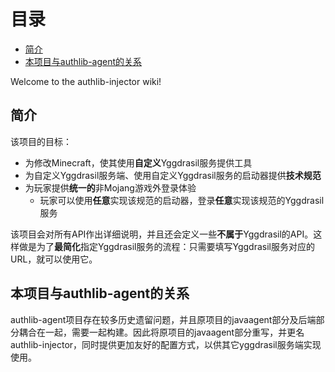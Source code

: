 <!-- START doctoc generated TOC please keep comment here to allow auto update -->
<!-- DON'T EDIT THIS SECTION, INSTEAD RE-RUN doctoc TO UPDATE -->
目录
=================

- [简介](#%E7%AE%80%E4%BB%8B)
- [本项目与authlib-agent的关系](#%E6%9C%AC%E9%A1%B9%E7%9B%AE%E4%B8%8Eauthlib-agent%E7%9A%84%E5%85%B3%E7%B3%BB)

<!-- END doctoc generated TOC please keep comment here to allow auto update -->

Welcome to the authlib-injector wiki!

## 简介
该项目的目标：
 * 为修改Minecraft，使其使用**自定义**Yggdrasil服务提供工具
 * 为自定义Yggdrasil服务端、使用自定义Yggdrasil服务的启动器提供**技术规范**
 * 为玩家提供**统一的**非Mojang游戏外登录体验
   * 玩家可以使用**任意**实现该规范的启动器，登录**任意**实现该规范的Yggdrasil服务

该项目会对所有API作出详细说明，并且还会定义一些**不属于**Yggdrasil的API。这样做是为了**最简化**指定Yggdrasil服务的流程：只需要填写Yggdrasil服务对应的URL，就可以使用它。

## 本项目与authlib-agent的关系
authlib-agent项目存在较多历史遗留问题，并且原项目的javaagent部分及后端部分耦合在一起，需要一起构建。因此将原项目的javaagent部分重写，并更名authlib-injector，同时提供更加友好的配置方式，以供其它yggdrasil服务端实现使用。
